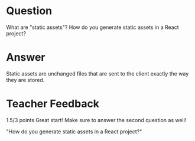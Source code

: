 # Question

What are "static assets"? How do you generate static assets in a React project?

# Answer
Static assets are unchanged files that are sent to the client exactly the way they are stored.
# Teacher Feedback

1.5/3 points
Great start! Make sure to answer the second question as well! 

"How do you generate static assets in a React project?"